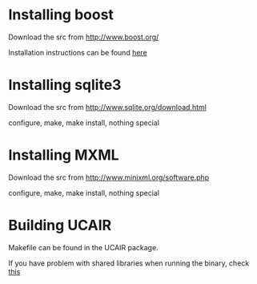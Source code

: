 # Installing boost #

Download the src from http://www.boost.org/

Installation instructions can be found [here](http://www.boost.org/doc/libs/1_42_0/more/getting_started/unix-variants.html#easy-build-and-install)

# Installing sqlite3 #

Download the src from
http://www.sqlite.org/download.html

configure, make, make install, nothing special

# Installing MXML #

Download the src from
http://www.minixml.org/software.php

configure, make, make install, nothing special

# Building UCAIR #

Makefile can be found in the UCAIR package.

If you have problem with shared libraries when running the binary, check [this](http://www.eyrie.org/~eagle/notes/rpath.html)